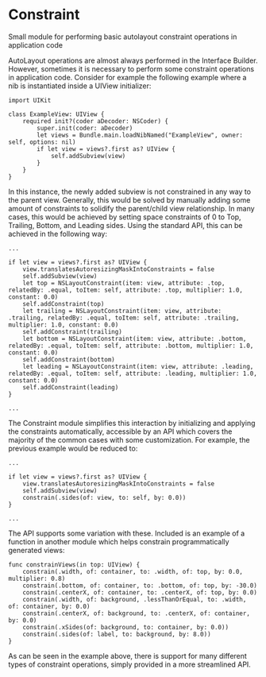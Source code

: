# Constraint
Small module for performing basic autolayout constraint operations in application code

AutoLayout operations are almost always performed in the Interface Builder. However, sometimes it is necessary to perform some constraint operations in application code. Consider for example the following example where a nib is instantiated inside a UIView initializer:

    import UIKit
    
    class ExampleView: UIView {
        required init?(coder aDecoder: NSCoder) {
            super.init(coder: aDecoder)
            let views = Bundle.main.loadNibNamed("ExampleView", owner: self, options: nil)
            if let view = views?.first as? UIView {
                self.addSubview(view)
            }
        }
    }

In this instance, the newly added subview is not constrained in any way to the parent view. Generally, this would be solved by manually adding some amount of constraints to solidify the parent/child view relationship. In many cases, this would be achieved by setting space constraints of 0 to Top, Trailing, Bottom, and Leading sides. Using the standard API, this can be achieved in the following way:

    ...
    
    if let view = views?.first as? UIView {
        view.translatesAutoresizingMaskIntoConstraints = false
        self.addSubview(view)
        let top = NSLayoutConstraint(item: view, attribute: .top, relatedBy: .equal, toItem: self, attribute: .top, multiplier: 1.0, constant: 0.0)
        self.addConstraint(top)
        let trailing = NSLayoutConstraint(item: view, attribute: .trailing, relatedBy: .equal, toItem: self, attribute: .trailing, multiplier: 1.0, constant: 0.0)
        self.addConstraint(trailing)
        let bottom = NSLayoutConstraint(item: view, attribute: .bottom, relatedBy: .equal, toItem: self, attribute: .bottom, multiplier: 1.0, constant: 0.0)
        self.addConstraint(bottom)
        let leading = NSLayoutConstraint(item: view, attribute: .leading, relatedBy: .equal, toItem: self, attribute: .leading, multiplier: 1.0, constant: 0.0)
        self.addConstraint(leading)
    }
    
    ...

The Constraint module simplifies this interaction by initializing and applying the constraints automatically, accessible by an API which covers the majority of the common cases with some customization. For example, the previous example would be reduced to:

    ...
    
    if let view = views?.first as? UIView {
        view.translatesAutoresizingMaskIntoConstraints = false
        self.addSubview(view)
        constrain(.sides(of: view, to: self, by: 0.0))
    }
    
    ...

The API supports some variation with these. Included is an example of a function in another module which helps constrain programmatically generated views:

    func constrainViews(in top: UIView) {
        constrain(.width, of: container, to: .width, of: top, by: 0.0, multiplier: 0.8)
        constrain(.bottom, of: container, to: .bottom, of: top, by: -30.0)
        constrain(.centerX, of: container, to: .centerX, of: top, by: 0.0)
        constrain(.width, of: background, .lessThanOrEqual, to: .width, of: container, by: 0.0)
        constrain(.centerX, of: background, to: .centerX, of: container, by: 0.0)
        constrain(.xSides(of: background, to: container, by: 0.0))
        constrain(.sides(of: label, to: background, by: 8.0))
    }

As can be seen in the example above, there is support for many different types of constraint operations, simply provided in a more streamlined API.

